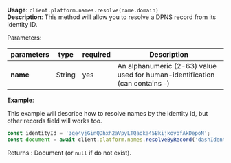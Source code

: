 **Usage**: `client.platform.names.resolve(name.domain)`    
**Description**: This method will allow you to resolve a DPNS record from its identity ID. 

Parameters: 

| parameters                | type      | required       | Description                                                                   |  
|---------------------------|-----------|----------------| ----------------------------------------------------------------------------- |
| **name**                  | String    | yes            | An alphanumeric (2-63) value used for human-identification (can contains `-`) |

**Example**: 

This example will describe how to resolve names by the identity id, but other records field will works too.  
```js
const identityId = '3ge4yjGinQDhxh2aVpyLTQaoka45BkijkoybfAkDepoN';
const document = await client.platform.names.resolveByRecord('dashIdentity',identityId);
```

Returns : Document (or `null` if do not exist).
